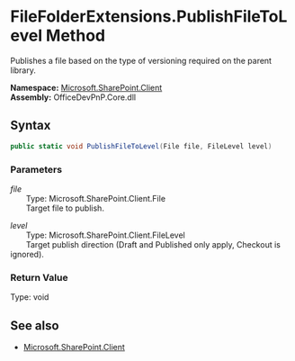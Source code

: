 # FileFolderExtensions.PublishFileToLevel Method  
Publishes a file based on the type of versioning required on the parent library.  

**Namespace:** [Microsoft.SharePoint.Client](Microsoft.SharePoint.Client.md)  
**Assembly:** OfficeDevPnP.Core.dll  
## Syntax
```C#
public static void PublishFileToLevel(File file, FileLevel level)
```
### Parameters
*file*  
&emsp;&emsp;Type: Microsoft.SharePoint.Client.File  
&emsp;&emsp;Target file to publish.  

*level*  
&emsp;&emsp;Type: Microsoft.SharePoint.Client.FileLevel  
&emsp;&emsp;Target publish direction (Draft and Published only apply, Checkout is ignored).  

### Return Value
Type: void  

## See also
- [Microsoft.SharePoint.Client](Microsoft.SharePoint.Client.md)
